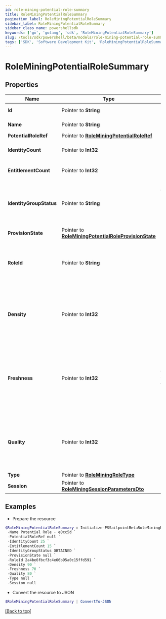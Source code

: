 ```yaml
---
id: role-mining-potential-role-summary
title: RoleMiningPotentialRoleSummary
pagination_label: RoleMiningPotentialRoleSummary
sidebar_label: RoleMiningPotentialRoleSummary
sidebar_class_name: powershellsdk
keywords: ['go', 'golang', 'sdk', 'RoleMiningPotentialRoleSummary'] 
slug: /tools/sdk/powershell/beta/models/role-mining-potential-role-summary
tags: ['SDK', 'Software Development Kit', 'RoleMiningPotentialRoleSummary']
---
```



# RoleMiningPotentialRoleSummary

## Properties

Name | Type | Description | Notes
------------ | ------------- | ------------- | -------------
**Id** |  Pointer to **String** | Id of the potential role | [optional] 
**Name** |  Pointer to **String** | Name of the potential role | [optional] 
**PotentialRoleRef** |  Pointer to [**RoleMiningPotentialRoleRef**](role-mining-potential-role-ref) |  | [optional] 
**IdentityCount** |  Pointer to **Int32** | The number of identities in a potential role. | [optional] 
**EntitlementCount** |  Pointer to **Int32** | The number of entitlements in a potential role. | [optional] 
**IdentityGroupStatus** |  Pointer to **String** | The status for this identity group which can be &quot;&quot;REQUESTED&quot;&quot; or &quot;&quot;OBTAINED&quot;&quot; | [optional] 
**ProvisionState** |  Pointer to [**RoleMiningPotentialRoleProvisionState**](role-mining-potential-role-provision-state) |  | [optional] 
**RoleId** |  Pointer to **String** | ID of the provisioned role in IIQ or IDN.  Null if this potential role has not been provisioned. | [optional] 
**Density** |  Pointer to **Int32** | The density metric (0-100) of this potential role. Higher density values indicate higher similarity amongst the identities. | [optional] 
**Freshness** |  Pointer to **Int32** | The freshness metric (0-100) of this potential role. Higher freshness values indicate this potential role is more distinctive compared to existing roles. | [optional] 
**Quality** |  Pointer to **Int32** | The quality metric (0-100) of this potential role. Higher quality values indicate this potential role has high density and freshness. | [optional] 
**Type** |  Pointer to [**RoleMiningRoleType**](role-mining-role-type) |  | [optional] 
**Session** |  Pointer to [**RoleMiningSessionParametersDto**](role-mining-session-parameters-dto) |  | [optional] 

## Examples

- Prepare the resource
```powershell
$RoleMiningPotentialRoleSummary = Initialize-PSSailpointBetaRoleMiningPotentialRoleSummary  -Id e0cc5d7d-bf7f-4f81-b2af-8885b09d9923 `
 -Name Potential Role - e0cc5d `
 -PotentialRoleRef null `
 -IdentityCount 25 `
 -EntitlementCount 15 `
 -IdentityGroupStatus OBTAINED `
 -ProvisionState null `
 -RoleId 2a4be6fbcf3c4e66b95a0c15ffd591 `
 -Density 90 `
 -Freshness 70 `
 -Quality 80 `
 -Type null `
 -Session null
```

- Convert the resource to JSON
```powershell
$RoleMiningPotentialRoleSummary | ConvertTo-JSON
```


[[Back to top]](#) 

